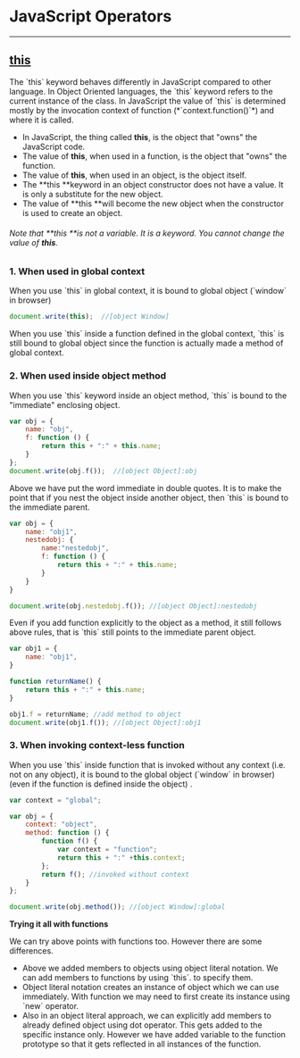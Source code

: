 # JavaScript Operators

---

## [this](https://developer.mozilla.org/en-US/docs/Web/JavaScript/Reference/Operators/this)

The \`this\` keyword behaves differently in JavaScript compared to other language. In Object Oriented languages, the \`this\` keyword refers to the current instance of the class. In JavaScript the value of \`this\` is determined mostly by the invocation context of function \(\*\`context.function\(\)\`\*\) and where it is called.

* In JavaScript, the thing called **this**, is the object that "owns" the JavaScript code.
* The value of **this**, when used in a function, is the object that "owns" the function.
* The value of **this**, when used in an object, is the object itself.
* The **this **keyword in an object constructor does not have a value. It is only a substitute for the new object.
* The value of **this **will become the new object when the constructor is used to create an object.

###### Note that **this **is not a variable. It is a keyword. You cannot change the value of **this**.

### **1. When used in global context**

When you use \`this\` in global context, it is bound to global object \(\`window\` in browser\)

```js
document.write(this);  //[object Window]
```

When you use \`this\` inside a function defined in the global context, \`this\` is still bound to global object since the function is actually made a method of global context.

### **2. When used inside object method**

When you use \`this\` keyword inside an object method, \`this\` is bound to the "immediate" enclosing object.

```js
var obj = {
    name: "obj",
    f: function () {
        return this + ":" + this.name;
    }
};
document.write(obj.f());  //[object Object]:obj
```

Above we have put the word immediate in double quotes. It is to make the point that if you nest the object inside another object, then \`this\` is bound to the immediate parent.

```js
var obj = {
    name: "obj1",
    nestedobj: {
        name:"nestedobj",
        f: function () {
            return this + ":" + this.name;
        }
    }            
}

document.write(obj.nestedobj.f()); //[object Object]:nestedobj
```

Even if you add function explicitly to the object as a method, it still follows above rules, that is \`this\` still points to the immediate parent object.

```js
var obj1 = {
    name: "obj1",
}

function returnName() {
    return this + ":" + this.name;
}

obj1.f = returnName; //add method to object
document.write(obj1.f()); //[object Object]:obj1
```

### **3. When invoking context-less function**

When you use \`this\` inside function that is invoked without any context \(i.e. not on any object\), it is bound to the global object \(\`window\` in browser\) \(even if the function is defined inside the object\) .

```js
var context = "global";

var obj = {  
    context: "object",
    method: function () {                  
        function f() {
            var context = "function";
            return this + ":" +this.context; 
        };
        return f(); //invoked without context
    }
};

document.write(obj.method()); //[object Window]:global
```

**Trying it all with functions**

We can try above points with functions too. However there are some differences.

* Above we added members to objects using object literal notation. We can add members to functions by using \`this\`. to specify them.
* Object literal notation creates an instance of object which we can use immediately. With function we may need to first create its instance using \`new\` operator.
* Also in an object literal approach, we can explicitly add members to already defined object using dot operator. This gets added to the specific instance only. However we have added variable to the function prototype so that it gets reflected in all instances of the function.



